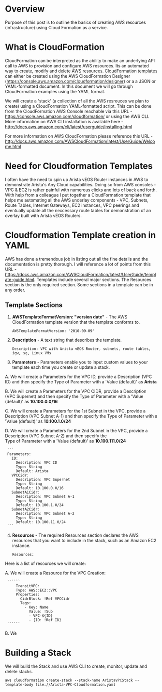 # Overview
Purpose of this post is to outline the basics of creating AWS resources (infrastructure) using Cloud Formation as a service.

# What is CloudFormation
CloudFormation can be interpreted as the ability to make an underlying API call to AWS to provision and configure AWS resources.  Its an automated way to create, modify and delete AWS resources.  CloudFormation templates can either be created using the AWS CloudFormation Designer (https://console.aws.amazon.com/cloudformation/designer) or a a JSON or YAML-formatted document.  In this document we will go through CloudFormation examples using the YAML format.

We will create a 'stack' (a collection of all the AWS resrouces we plan to create) using a CloudFormation YAML-formatted script.  This can be done from the CloudFormation AWS Console reachable via this URL - https://console.aws.amazon.com/cloudformation/ or using the AWS CLI.  More information on AWS CLI installation is available here - http://docs.aws.amazon.com/cli/latest/userguide/installing.html

For more information on AWS CloudFormation please reference this URL - http://docs.aws.amazon.com/AWSCloudFormation/latest/UserGuide/Welcome.html

# Need for Cloudformation Templates
I often have the need to spin up Arista vEOS Router instances in AWS to demonstrate Arista's Any Cloud capabilities.  Doing so from AWS consoles - VPC & EC2 is rather painful with numerous clicks and lots of back and forth.  With help from a colleague I put together a CloudFormation template that helps me automating all the AWS underlay components - VPC, Subnets, Route Tables, Internet Gateways, EC2 instances, VPC peerings and eventually update all the neccessary route tables for demonstration of an overlay built with Arista vEOS Routers.

# Cloudformation Template creation in YAML
AWS has done a tremendous job in listing out all the fine details and the documentation is pretty thorough. I will reference a lot of points from this URL - https://docs.aws.amazon.com/AWSCloudFormation/latest/UserGuide/template-guide.html. Templates include several major sections. The Resources section is the only required section. Some sections in a template can be in any order. 

## Template Sections

1. **AWSTemplateFormatVersion: "version date"** - The AWS CloudFormation template version that the template conforms to.
     ```
     AWSTemplateFormatVersion: '2010-09-09'
     ```

2. **Description** - A text string that describes the template.
     ```
     Description: VPC with Arista vEOS Router, subnets, route tables, igw, sg, Linux VMs
     ```

3. **Parameters** - Parameters enable you to input custom values to your template each time you create or update a stack.  

 A. We will create a Parameters for the VPC ID, provide a Description (VPC ID) and then specify the Type of Parameter 
    with a 'Value (default)' as **Arista**
     
 B. We will create a Parameters for the VPC CIDR, provide a Description (VPC Supernet) and then specify the Type of 
    Parameter with a 'Value (default)' as **10.100.0.0/16**
 
 C. We will create a Parameters for the 1st Subnet in the VPC, provide a Description (VPC Subnet A-1) and then specify the 
    Type of Parameter with a 'Value (default)' as **10.100.1.0/24**
     
 D. We will create a Parameters for the 2nd Subnet in the VPC, provide a Description (VPC Subnet A-2) and then specify the     
    Type of Parameter with a 'Value (default)' as **10.100.111.0/24**
     
     ```
     Parameters: 
       ID:
         Description: VPC ID
         Type: String
         Default: Arista
       VPCCidr: 
         Description: VPC Supernet
         Type: String
         Default: 10.100.0.0/16
       SubnetA1Cidr: 
         Description: VPC Subnet A-1
         Type: String
         Default: 10.100.1.0/24
       SubnetA2Cidr: 
         Description: VPC Subnet A-2
         Type: String
         Default: 10.100.11.0/24
     ```

4. **Resources** -  The required Resources section declares the AWS resources that you want to include in the stack, such as an Amazon EC2 instance.  
     ```
     Resources: 
     ```
Here is a list of resources we will create:

   A. We will create a Resource for the VPC Creation:
     
     ``````
         TransitVPC:
         Type: AWS::EC2::VPC
         Properties:
           CidrBlock: !Ref VPCCidr
           Tags:
             - Key: Name
               Value: !Sub
               - VPC-${ID}
               - {ID: !Ref ID}
     ``````  
     
   B. We

# Building a Stack
We will build the Stack and use AWS CLI to create, monitor, update and delete stacks.
```
aws cloudformation create-stack --stack-name AristaVPCStack --template-body file://Arista-VPC-Cloudformation.yaml
```





